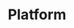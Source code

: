 ---
layout: redoc_page
title: 'Platform'
categories: api_docs
swagger: ../api_docs/Platform.yml
permalink: ../pages/api_explorer/Platform
ghPagesSiteName: /cloudv2-docs-site
---